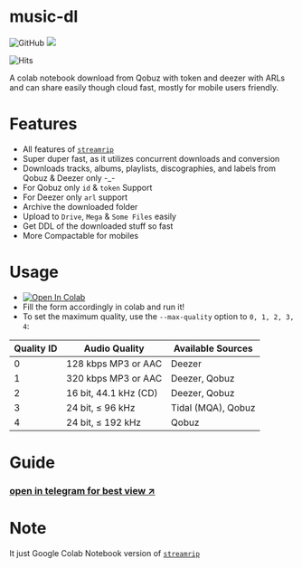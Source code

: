 # music-dl
![GitHub](https://img.shields.io/github/license/thekvt/music-dl)  ![](https://img.shields.io/badge/‎-Colab-blue?style=plastic&logo=googlecolab) 

![Hits](https://api.visitorbadge.io/api/combined?path=https%3A%2F%2Fgithub.com%2FTheKVT%2Fmusic-dl&label=HITS&countColor=%23263759)

A colab notebook download from Qobuz with token and deezer with ARLs and can share easily though cloud fast, mostly for mobile users friendly.

# Features
- All features of [`streamrip`](https://github.com/nathom/streamrip)
- Super duper fast, as it utilizes concurrent downloads and conversion
- Downloads tracks, albums, playlists, discographies, and labels from Qobuz & Deezer only -_-
- For Qobuz only `id` & `token` Support
- For Deezer only `arl` support
- Archive the downloaded folder
- Upload to `Drive`, `Mega` & `Some Files` easily
- Get DDL of the downloaded stuff so fast
- More Compactable for mobiles

# Usage 
- <a href="https://colab.research.google.com/github/TheKVT/music-dl/blob/master/music_dl.ipynb" target="_blank"><img src="https://colab.research.google.com/assets/colab-badge.svg" alt="Open In Colab"></a>
- Fill the form accordingly in colab and run it!
- To set the maximum quality, use the `--max-quality` option to `0, 1, 2, 3, 4`:

| Quality ID | Audio Quality         | Available Sources                            |
| ---------- | --------------------- | -------------------------------------------- |
| 0          | 128 kbps MP3 or AAC   | Deezer                                       |
| 1          | 320 kbps MP3 or AAC   | Deezer, Qobuz                                |
| 2          | 16 bit, 44.1 kHz (CD) | Deezer, Qobuz                                |
| 3          | 24 bit, ≤ 96 kHz      | Tidal (MQA), Qobuz                           |
| 4          | 24 bit, ≤ 192 kHz     | Qobuz                                        |

# Guide
 ### [open in telegram for best view ↗](https://t.me/share/url?url=https://telegra.ph/Muisc-dl-Guide-05-18&text=Music_dl%20Guide%20for%20Android%20users)

# Note
It just Google Colab Notebook version of [`streamrip`](https://github.com/nathom/streamrip)
